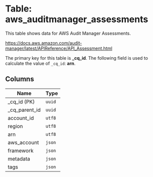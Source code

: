 # Table: aws_auditmanager_assessments

This table shows data for AWS Audit Manager Assessments.

https://docs.aws.amazon.com/audit-manager/latest/APIReference/API_Assessment.html

The primary key for this table is **_cq_id**.
The following field is used to calculate the value of `_cq_id`: **arn**.

## Columns

| Name          | Type          |
| ------------- | ------------- |
|_cq_id (PK)|`uuid`|
|_cq_parent_id|`uuid`|
|account_id|`utf8`|
|region|`utf8`|
|arn|`utf8`|
|aws_account|`json`|
|framework|`json`|
|metadata|`json`|
|tags|`json`|
